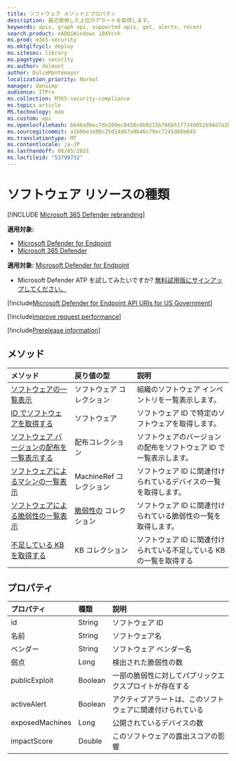 ```yaml
---
title: ソフトウェア メソッドとプロパティ
description: 最近使用した上位のアラートを取得します。
keywords: apis, graph api, supported apis, get, alerts, recent
search.product: eADQiWindows 10XVcnh
ms.prod: m365-security
ms.mktglfcycl: deploy
ms.sitesec: library
ms.pagetype: security
ms.author: dolmont
author: DulceMontemayor
localization_priority: Normal
manager: dansimp
audience: ITPro
ms.collection: M365-security-compliance
ms.topic: article
MS.technology: mde
ms.custom: api
ms.openlocfilehash: b64ba9bec7de209ec8458c6b9215b766b51f7349052b94d7a2b19cdf8d1519fb
ms.sourcegitcommit: a1b66e1e80c25d14d67a9b46c79ec7245d88e045
ms.translationtype: MT
ms.contentlocale: ja-JP
ms.lasthandoff: 08/05/2021
ms.locfileid: "53799732"
---
```

# <a name="software-resource-type"></a>ソフトウェア リソースの種類

[!INCLUDE [Microsoft 365 Defender rebranding](../../includes/microsoft-defender.md)]

**適用対象:**
- [Microsoft Defender for Endpoint](https://go.microsoft.com/fwlink/p/?linkid=2154037)
- [Microsoft 365 Defender](https://go.microsoft.com/fwlink/?linkid=2118804)

**適用対象:** [Microsoft Defender for Endpoint](https://go.microsoft.com/fwlink/?linkid=2154037)

- Microsoft Defender ATP を試してみたいですか? [無料試用版にサインアップしてください。](https://signup.microsoft.com/create-account/signup?products=7f379fee-c4f9-4278-b0a1-e4c8c2fcdf7e&ru=https://aka.ms/MDEp2OpenTrial?ocid=docs-wdatp-exposedapis-abovefoldlink)

[!include[Microsoft Defender for Endpoint API URIs for US Government](../../includes/microsoft-defender-api-usgov.md)]

[!include[Improve request performance](../../includes/improve-request-performance.md)]


[!include[Prerelease information](../../includes/prerelease.md)]

## <a name="methods"></a>メソッド

メソッド |戻り値の型 |説明
:---|:---|:---
[ソフトウェアの一覧表示](get-software.md) | ソフトウェア コレクション | 組織のソフトウェア インベントリを一覧表示します。
[ID でソフトウェアを取得する](get-software-by-id.md) | ソフトウェア | ソフトウェア ID で特定のソフトウェアを取得します。
[ソフトウェア バージョンの配布を一覧表示する](get-software-ver-distribution.md)| 配布コレクション | ソフトウェアのバージョンの配布をソフトウェア ID で一覧表示します。
[ソフトウェアによるマシンの一覧表示](get-machines-by-software.md)| MachineRef コレクション | ソフトウェア ID に関連付けられているデバイスの一覧を取得します。
[ソフトウェアによる脆弱性の一覧表示](get-vuln-by-software.md) | [脆弱性の](vulnerability.md) コレクション | ソフトウェア ID に関連付けられている脆弱性の一覧を取得します。
[不足している KB を取得する](get-missing-kbs-software.md) | KB コレクション | ソフトウェア ID に関連付けられている不足している KB の一覧を取得する

## <a name="properties"></a>プロパティ

プロパティ |   種類   |   説明
:---|:---|:---
id | String | ソフトウェア ID
名前 | String | ソフトウェア名
ベンダー | String | ソフトウェア ベンダー名
弱点 | Long | 検出された脆弱性の数
publicExploit | Boolean | 一部の脆弱性に対してパブリックエクスプロイトが存在する
activeAlert | Boolean | アクティブアラートは、このソフトウェアに関連付けられている
exposedMachines | Long | 公開されているデバイスの数
impactScore | Double | このソフトウェアの露出スコアの影響
